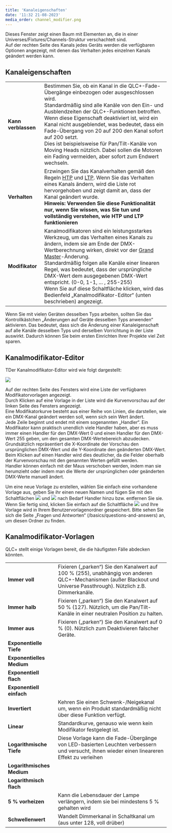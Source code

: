 ```yaml
---
title: 'Kanaleigenschaften'
date: '11:32 21-08-2023'
media_order: channel_modifier.png
---
```


Dieses Fenster zeigt einen Baum mit Elementen an, die in einer Universes/Fixtures/Channels-Struktur verschachtelt sind.  
Auf der rechten Seite des Kanals jedes Geräts werden die verfügbaren Optionen angezeigt, mit denen das Verhalten jedes einzelnen Kanals geändert werden kann.  

Kanaleigenschaften
------------------

|     |     |
| --- | --- |
| **Kann verblassen** | Bestimmen Sie, ob ein Kanal in die QLC+-Fade-Übergänge einbezogen oder ausgeschlossen wird.  <br>Standardmäßig sind alle Kanäle von den Ein- und Ausblendzeiten der QLC+-Funktionen betroffen.  <br>Wenn diese Eigenschaft deaktiviert ist, wird ein Kanal nicht ausgeblendet, was bedeutet, dass ein Fade-Übergang von 20 auf 200 den Kanal sofort auf 200 setzt. <br>Dies ist beispielsweise für Pan/Tilt-Kanäle von Moving Heads nützlich. Dabei sollen die Motoren ein Fading vermeiden, aber sofort zum Endwert wechseln. |
| **Verhalten** | Erzwingen Sie das Kanalverhalten gemäß den Regeln [HTP](/basics/glossary-and-concepts#htp-highest-takes-precedence) und [LTP](/basics/glossary-and-concepts#ltp-latest-takes-precedence). Wenn Sie das Verhalten eines Kanals ändern, wird die Liste rot hervorgehoben und zeigt damit an, dass der Kanal geändert wurde.  <br>**Hinweis: Verwenden Sie diese Funktionalität nur, wenn Sie wissen, was Sie tun und vollständig verstehen, wie HTP und LTP funktionieren** |
| **Modifikator** | Kanalmodifikatoren sind ein leistungsstarkes Werkzeug, um das Verhalten eines Kanals zu ändern, indem sie am Ende der DMX-Wertberechnung wirken, direkt vor der [Grand Master](/basics/glossary-and-concepts#masterregler)-Änderung.  <br>Standardmäßig folgen alle Kanäle einer linearen Regel, was bedeutet, dass der ursprüngliche DMX-Wert dem ausgegebenen DMX-Wert entspricht. (0-0, 1-1, ... , 255-255) <br>Wenn Sie auf diese Schaltfläche klicken, wird das Bedienfeld „Kanalmodifikator-Editor“ (unten beschrieben) angezeigt. |


Wenn Sie mit vielen Geräten desselben Typs arbeiten, sollten Sie das Kontrollkästchen „Änderungen auf Geräte desselben Typs anwenden“ aktivieren.
Das bedeutet, dass sich die Änderung einer Kanaleigenschaft auf alle Kanäle desselben Typs und derselben Vorrichtung in der Liste auswirkt.
Dadurch können Sie beim ersten Einrichten Ihrer Projekte viel Zeit sparen.

Kanalmodifikator-Editor
-----------------------

TDer Kanalmodifikator-Editor wird wie folgt dargestellt:

![](channel_modifier.png)

Auf der rechten Seite des Fensters wird eine Liste der verfügbaren Modifikatorvorlagen angezeigt.  
Durch Klicken auf eine Vorlage in der Liste wird die Kurvenvorschau auf der linken Seite des Fensters angezeigt.  
Eine Modifikatorkurve besteht aus einer Reihe von Linien, die darstellen, wie ein DMX-Kanal geändert werden soll, wenn sich sein Wert ändert.  
Jede Zeile beginnt und endet mit einem sogenannten „Handler“. Ein Modifikator kann praktisch unendlich viele Handler haben, aber es muss immer einen Handler für den DMX-Wert 0 und einen Handler für den DMX-Wert 255 geben, um den gesamten DMX-Wertebereich abzudecken.  
Grundsätzlich repräsentiert die X-Koordinate der Vorschau den ursprünglichen DMX-Wert und die Y-Koordinate den geänderten DMX-Wert.  
Beim Klicken auf einen Handler wird dies deutlicher, da die Felder oberhalb der Kurvenvorschau mit den genannten Werten gefüllt werden.  
Handler können einfach mit der Maus verschoben werden, indem man sie herumzieht oder indem man die Werte der ursprünglichen oder geänderten DMX-Werte manuell ändert.  

Um eine neue Vorlage zu erstellen, wählen Sie einfach eine vorhandene Vorlage aus, geben Sie ihr einen neuen Namen und fügen Sie mit den Schaltflächen ![](/basics/edit_add.png) und ![](/basics/edit_remove.png) nach Bedarf Handler hinzu bzw. entfernen Sie sie.  
Wenn Sie fertig sind, klicken Sie einfach auf die Schaltfläche ![](/basics/filesave.png) und Ihre Vorlage wird in Ihrem Benutzervorlagenordner gespeichert. Bitte sehen Sie sich die Seite „Fragen und Antworten“ (/basics/questions-and-answers) an, um diesen Ordner zu finden.

Kanalmodifikator-Vorlagen
--------------------------

QLC+ stellt einige Vorlagen bereit, die die häufigsten Fälle abdecken könnten.

|     |     |
| --- | --- |
| **Immer voll** | Fixieren („parken“) Sie den Kanalwert auf 100 % (255), unabhängig von anderen QLC+-Mechanismen (außer Blackout und Universe Passthrough). Nützlich z.B. Dimmerkanäle. |
| **Immer halb** | Fixieren („parken“) Sie den Kanalwert auf 50 % (127). Nützlich, um die Pan/Tilt-Kanäle in einer neutralen Position zu halten. |
| **Immer aus** | Fixieren („parken“) Sie den Kanalwert auf 0 % (0). Nützlich zum Deaktivieren falscher Geräte. |
| **Exponentielle Tiefe** |     |
| **Exponentielles Medium** |     |
| **Exponentiell flach** |     |
| **Exponentiell einfach** |     |
| **Invertiert** | Kehren Sie einen Schwenk-/Neigekanal um, wenn ein Produkt standardmäßig nicht über diese Funktion verfügt. |
| **Linear** | Standardkurve, genauso wie wenn kein Modifikator festgelegt ist. |
| **Logarithmische Tiefe** | Diese Vorlage kann die Fade-Übergänge von LED-basierten Leuchten verbessern und versucht, ihnen wieder einen lineareren Effekt zu verleihen |
| **Logarithmisches Medium** |
| **Logarithmisch flach** |
| **5 % vorheizen** | Kann die Lebensdauer der Lampe verlängern, indem sie bei mindestens 5 % gehalten wird |
| **Schwellenwert** | Wandelt Dimmerkanal in Schaltkanal um (aus unter 128, voll drüber) |